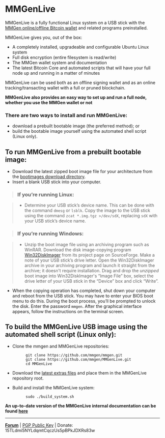 # MMGenLive

MMGenLive is a fully functional Linux system on a USB stick with the [MMGen
online/offline Bitcoin wallet][6] and related programs preinstalled.

MMGenLive gives you, out of the box:

* A completely installed, upgradeable and configurable Ubuntu Linux system
* Full disk encryption (entire filesystem is read/write)
* The MMGen wallet system and documentation
* The latest Bitcoin Core and automated scripts that will have your full node
  up and running in a matter of minutes

MMGenLive can be used both as an offline signing wallet and as an online
tracking/transacting wallet with a full or pruned blockchain.

**MMGenLive also provides an easy way to set up and run a full node, whether you
use the MMGen wallet or not**

### There are two ways to install and run MMGenLive:

* download a prebuilt bootable image (the preferred method); or
* build the bootable image yourself using the automated shell script (Linux only).

## To run MMGenLive from a prebuilt bootable image:
* Download the latest zipped boot image file for your architecture from the
  [bootimages download directory][3].
* Insert a blank USB stick into your computer.

> ### If you’re running Linux:

> * Determine your USB stick’s device name.  This can be done with the command
> `dmesg` or `lsblk`.  Copy the image to the USB stick using the command
> `zcat *.img.tgz >/dev/sdX`, replacing `sdX` with your USB stick’s device name.

> ### If you’re running Windows:

> * Unzip the boot image file using an archiving program such as WinRAR.
>   Download the disk image-copying program [Win32DiskImager][7] from its
>   project page on SourceForge.  Make a note of your USB stick’s drive letter.
>   Open the Win32DiskImager archive in your archiving program and launch it
>   straight from the archive; it doesn't require installation.  Drag and drop
>   the *unzipped* boot image into Win32DiskImager's “Image File” box, select
>   the drive letter of your USB stick in the “Device” box and click “Write”.

* When the copying operation has completed, shut down your computer and reboot
  from the USB stick.  You may have to enter your BIOS boot menu to do this.
  During the boot process, you’ll be prompted to unlock the disk.  Enter the
  password `mmgen`.  After the graphical interface appears, follow the
  instructions on the terminal screen.

## To build the MMGenLive USB image using the automated shell script (Linux only):

* Clone the mmgen and MMGenLive repositories:

            git clone https://github.com/mmgen/mmgen.git
            git clone https://github.com/mmgen/MMGenLive.git
            cd MMGenLive

* Download the [latest extras files][2] and place them in the MMGenLive
  repository root.

* Build and install the MMGenLive system:

            sudo ./build_system.sh

**An up-to-date version of the MMGenLive internal documentation can be found
[here][8]**

- - - - - - - - - - - - - - - - - - - - - - - - - - - - - - - - - - - - - - -

[**Forum**][4] |
[PGP Public Key][5] |
Donate: 15TLdmi5NYLdqmtCqczUs5pBPkJDXRs83w

[1]: https://www.raspberrypi.org/documentation/installation/installing-images/windows.md
[2]: https://github.com/mmgen/MMGenLive/releases/tag/extras-v0.0.7
[3]: https://github.com/mmgen/MMGenLive/releases/tag/bootimage-v0.0.7
[4]: https://bitcointalk.org/index.php?topic=567069.0
[5]: https://github.com/mmgen/mmgen/wiki/MMGen-Signing-Key
[6]: https://github.com/mmgen/mmgen/
[7]: https://sourceforge.net/projects/win32diskimager/
[8]: https://github.com/mmgen/MMGenLive/wiki/MMGenLive-internal-documentation
